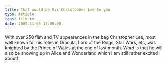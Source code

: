 ```yaml
---
title: That would be Sir Christopher Lee to you
type: article
tags: film-tv
date: 2009-11-05 13:08:00
---
```


With over 250 film and TV appearances in the bag Christopher Lee, most well known for his roles in Dracula, Lord of the Rings, Star Wars, etc, was knighted by the Prince of Wales at the end of last month. Word is that he will also be showing up in Alice and Wonderland which I am still rather excited about!
